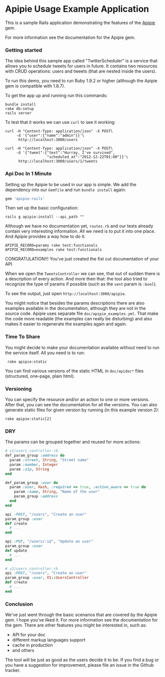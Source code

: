 # Apipie Usage Example Application

This is a sample Rails application demonstrating the features of the
[Apipie](http://github.com/Pajk/apipie-rails) gem.

For more information see the documentation for the Apipie gem.

### Getting started

The idea behind this sample app called "TwitterScheduler" is a service
that allows you to schedule tweets for users in future. It contains
two resources with CRUD operations: users and tweets (that are nested
inside the users).

To run this demo, you need to run Ruby 1.9.2 or higher (although the
Apipie gem is compatible with 1.8.7).

To get the app up and running run this commands:

    bundle install
    rake db:setup
    rails server

To test that it works we can use `curl` to see it working:

    curl -H "Content-Type: application/json" -X POST\
         -d '{"user":{"name":"admin"}}'\
          http://localhost:3000/users

    curl -H "Content-Type: application/json" -X POST\
         -d '{"tweet":{"text":"Hurray, I've survived",
                       "scheduled_at":"2012-12-22T01:00"}}'\
          http://localhost:3000/users/1/tweets

### Api Doc In 1 Minute

Setting up the Apipie to be used in our app is simple. We
add the dependency into our `Gemfile` and run `bundle install` again:

```ruby
gem 'apipie-rails'
```

Then set up the basic configuration:

    rails g apipie:install --api_path ""

Although we have no documentation yet, `routes.rb` and our tests
already contain very interesting information. All we need is to put it
into one place. And Apipie provides a way how to do it:

    APIPIE_RECORD=params rake test:functionals
    APIPIE_RECORD=examples rake test:functionals

CONGRATULATION!!! You've just created the fist cut documentation of
your API.

When we open the `TweetsController` we can see, that out of sudden
there is a description of every action. And more then that: the tool
also tried to recognize the type of params if possible (such as the
`sent` param is `:bool`).

To see the output, just open `http://localhost:3000/apipie`.

You might notice that besides the params descriptions there are also
examples available in the documentation, although they are not in the
source code. Apipie uses separate file `doc/apipie_examples.yml`.
That make the code more readable (the examples can really be
disturbing) and also makes it easier to regenerate the examples again
and again.

### Time To Share

You might decide to make your documentation available without need to
run the service itself. All you need is to run:

     rake apipie:static

You can find various versions of the static HTML in `doc/apidoc*`
files (structured, one-page, plain html).

### Versioning

You can specify the resource and/or an action to one or more versions.
After that, you can see the documentation for all the versions. You
can also generate static files for given version by running (in this
example version 2):

    rake apipie:static[2]

### DRY

The params can be grouped together and reused for more actions:

```ruby
# v1/users_controller.rb
def_param_group :address do
  param :street, String, "Street name"
  param :number, Integer
  param :zip, String
end

def_param_group :user do
  param :user, Hash, :required => true, :action_aware => true do
    param :name, String, "Name of the user"
    param_group :address
  end
end

api :POST, "/users", "Create an user"
param_group :user
def create
  # ...
end

api :PUT, "/users/:id", "Update an user"
param_group :user
def update
  # ...
end

# v2/users_controller.rb
api :POST, "/users", "Create an user"
param_group :user, V1::UsersController
def create
  # ...
end
```

### Conclusion

We've just went through the basic scenarios that are covered by the
Apipie gem. I hope you've liked it. For more information see the
documentation for the gem. There are other features you might be
interested in, such as:

  * API for your doc
  * different markup languages support
  * cache in production
  * and others

The tool will be just as good as the users decide it to be. If you
find a bug or you have a suggestion for improvement, please file an
issue in the Github tracker.
